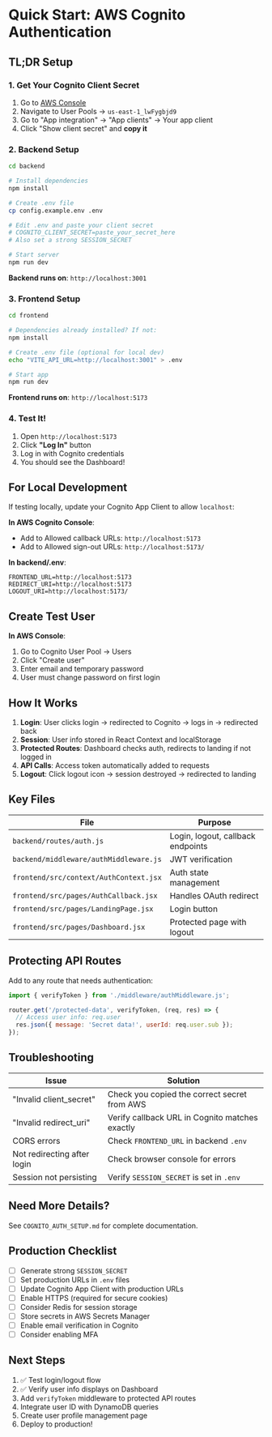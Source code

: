# Quick Start: AWS Cognito Authentication

## TL;DR Setup

### 1. Get Your Cognito Client Secret

1. Go to [AWS Console](https://console.aws.amazon.com/cognito/)
2. Navigate to User Pools → `us-east-1_lwFygbjd9`
3. Go to "App integration" → "App clients" → Your app client
4. Click "Show client secret" and **copy it**

### 2. Backend Setup

```bash
cd backend

# Install dependencies
npm install

# Create .env file
cp config.example.env .env

# Edit .env and paste your client secret
# COGNITO_CLIENT_SECRET=paste_your_secret_here
# Also set a strong SESSION_SECRET

# Start server
npm run dev
```

**Backend runs on**: `http://localhost:3001`

### 3. Frontend Setup

```bash
cd frontend

# Dependencies already installed? If not:
npm install

# Create .env file (optional for local dev)
echo "VITE_API_URL=http://localhost:3001" > .env

# Start app
npm run dev
```

**Frontend runs on**: `http://localhost:5173`

### 4. Test It!

1. Open `http://localhost:5173`
2. Click **"Log In"** button
3. Log in with Cognito credentials
4. You should see the Dashboard!

## For Local Development

If testing locally, update your Cognito App Client to allow `localhost`:

**In AWS Cognito Console**:
- Add to Allowed callback URLs: `http://localhost:5173`
- Add to Allowed sign-out URLs: `http://localhost:5173/`

**In backend/.env**:
```env
FRONTEND_URL=http://localhost:5173
REDIRECT_URI=http://localhost:5173
LOGOUT_URI=http://localhost:5173/
```

## Create Test User

**In AWS Console**:
1. Go to Cognito User Pool → Users
2. Click "Create user"
3. Enter email and temporary password
4. User must change password on first login

## How It Works

1. **Login**: User clicks login → redirected to Cognito → logs in → redirected back
2. **Session**: User info stored in React Context and localStorage
3. **Protected Routes**: Dashboard checks auth, redirects to landing if not logged in
4. **API Calls**: Access token automatically added to requests
5. **Logout**: Click logout icon → session destroyed → redirected to landing

## Key Files

| File | Purpose |
|------|---------|
| `backend/routes/auth.js` | Login, logout, callback endpoints |
| `backend/middleware/authMiddleware.js` | JWT verification |
| `frontend/src/context/AuthContext.jsx` | Auth state management |
| `frontend/src/pages/AuthCallback.jsx` | Handles OAuth redirect |
| `frontend/src/pages/LandingPage.jsx` | Login button |
| `frontend/src/pages/Dashboard.jsx` | Protected page with logout |

## Protecting API Routes

Add to any route that needs authentication:

```javascript
import { verifyToken } from './middleware/authMiddleware.js';

router.get('/protected-data', verifyToken, (req, res) => {
  // Access user info: req.user
  res.json({ message: 'Secret data!', userId: req.user.sub });
});
```

## Troubleshooting

| Issue | Solution |
|-------|----------|
| "Invalid client_secret" | Check you copied the correct secret from AWS |
| "Invalid redirect_uri" | Verify callback URL in Cognito matches exactly |
| CORS errors | Check `FRONTEND_URL` in backend `.env` |
| Not redirecting after login | Check browser console for errors |
| Session not persisting | Verify `SESSION_SECRET` is set in `.env` |

## Need More Details?

See `COGNITO_AUTH_SETUP.md` for complete documentation.

## Production Checklist

- [ ] Generate strong `SESSION_SECRET`
- [ ] Set production URLs in `.env` files
- [ ] Update Cognito App Client with production URLs
- [ ] Enable HTTPS (required for secure cookies)
- [ ] Consider Redis for session storage
- [ ] Store secrets in AWS Secrets Manager
- [ ] Enable email verification in Cognito
- [ ] Consider enabling MFA

## Next Steps

1. ✅ Test login/logout flow
2. ✅ Verify user info displays on Dashboard
3. Add `verifyToken` middleware to protected API routes
4. Integrate user ID with DynamoDB queries
5. Create user profile management page
6. Deploy to production!

